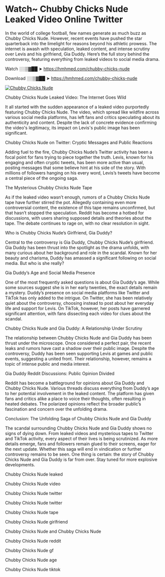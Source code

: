 # Watch~ Chubby Chicks Nude Leaked Video Online Twitter

In the world of college football, few names generate as much buzz as Chubby Chicks Nude. However, recent events have pushed the star quarterback into the limelight for reasons beyond his athletic prowess. The internet is awash with speculation, leaked content, and intense scrutiny over Levis and his girlfriend, Gia Duddy. Here’s the full story behind the controversy, featuring everything from leaked videos to social media drama.

Watch ░░▒▓██ ➤ https://hmhmed.com/chubby-chicks-nude

Download ░░▒▓██ ➤ https://hmhmed.com/chubby-chicks-nude

[![Chubby Chicks Nude](https://i.imgur.com/dJHk4Zq.gif)](https://hmhmed.com/chubby-chicks-nude)

Chubby Chicks Nude Leaked Video: The Internet Goes Wild

It all started with the sudden appearance of a leaked video purportedly featuring Chubby Chicks Nude. The video, which spread like wildfire across various social media platforms, has left fans and critics speculating about its authenticity and content. Despite the lack of concrete evidence confirming the video's legitimacy, its impact on Levis's public image has been significant.

Chubby Chicks Nude on Twitter: Cryptic Messages and Public Reactions

Adding fuel to the fire, Chubby Chicks Nude’s Twitter activity has been a focal point for fans trying to piece together the truth. Levis, known for his engaging and often cryptic tweets, has been more active than usual, posting messages that some believe hint at his side of the story. With millions of followers hanging on his every word, Levis’s tweets have become a central piece of the ongoing saga.

The Mysterious Chubby Chicks Nude Tape

As if the leaked video wasn’t enough, rumors of a Chubby Chicks Nude tape have further stirred the pot. Allegedly containing even more controversial content, the existence of this tape remains unconfirmed, but that hasn’t stopped the speculation. Reddit has become a hotbed for discussions, with users sharing supposed details and theories about the tape. The debate continues to rage on, with no clear resolution in sight.

Who is Chubby Chicks Nude’s Girlfriend, Gia Duddy?

Central to the controversy is Gia Duddy, Chubby Chicks Nude’s girlfriend. Gia Duddy has been thrust into the spotlight as the drama unfolds, with many curious about her background and role in the scandal. Known for her beauty and charisma, Duddy has amassed a significant following on social media. But who is she really?

Gia Duddy’s Age and Social Media Presence

One of the most frequently asked questions is about Gia Duddy’s age. While some sources suggest she is in her early twenties, the exact details remain a mystery. Duddy’s presence on social media platforms like Twitter and TikTok has only added to the intrigue. On Twitter, she has been relatively quiet about the controversy, choosing instead to post about her everyday life and support for Levis. On TikTok, however, her posts have garnered significant attention, with fans dissecting each video for clues about the scandal.

Chubby Chicks Nude and Gia Duddy: A Relationship Under Scrutiny

The relationship between Chubby Chicks Nude and Gia Duddy has been thrust under the microscope. Once considered a perfect pair, the recent leaks and rumors have cast a shadow over their public image. Despite the controversy, Duddy has been seen supporting Levis at games and public events, suggesting a united front. Their relationship, however, remains a topic of intense public and media interest.

Gia Duddy Reddit Discussions: Public Opinion Divided

Reddit has become a battleground for opinions about Gia Duddy and Chubby Chicks Nude. Various threads discuss everything from Duddy’s age to her potential involvement in the leaked content. The platform has given fans and critics alike a place to voice their thoughts, often resulting in heated debates. The polarized opinions reflect the broader public’s fascination and concern over the unfolding drama.

Conclusion: The Unfolding Saga of Chubby Chicks Nude and Gia Duddy

The scandal surrounding Chubby Chicks Nude and Gia Duddy shows no signs of dying down. From leaked videos and mysterious tapes to Twitter and TikTok activity, every aspect of their lives is being scrutinized. As more details emerge, fans and followers remain glued to their screens, eager for the next update. Whether this saga will end in vindication or further controversy remains to be seen. One thing is certain: the story of Chubby Chicks Nude and Gia Duddy is far from over. Stay tuned for more explosive developments.

Chubby Chicks Nude leaked

Chubby Chicks Nude video

Chubby Chicks Nude twitter

Chubby Chicks Nude twitter

Chubby Chicks Nude tape

Chubby Chicks Nude girlfriend

Chubby Chicks Nude and Chubby Chicks Nude

Chubby Chicks Nude reddit

Chubby Chicks Nude gf

Chubby Chicks Nude age

Chubby Chicks Nude tiktok